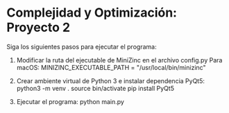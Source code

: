 # Complejidad y Optimización: Proyecto 2

Siga los siguientes pasos para ejecutar el programa:

1. Modificar la ruta del ejecutable de MiniZinc en el archivo config.py
    Para macOS: MINIZINC_EXECUTABLE_PATH = "/usr/local/bin/minizinc"

2. Crear ambiente virtual de Python 3 e instalar dependencia PyQt5:
    python3 -m venv .
    source bin/activate
    pip install PyQt5

3. Ejecutar el programa:
    python main.py
